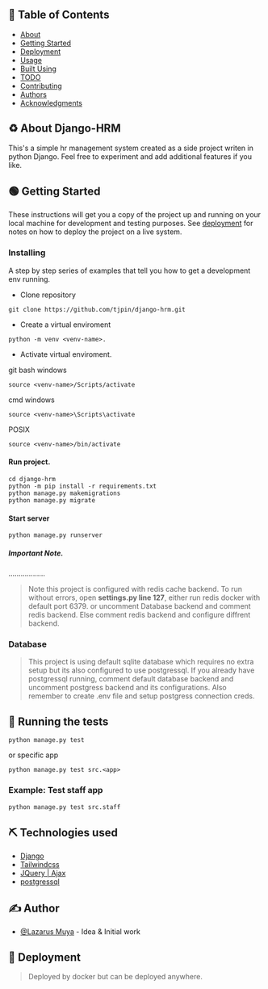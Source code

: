 ## 📝 Table of Contents

- [About](#about)
- [Getting Started](#getting_started)
- [Deployment](#deployment)
- [Usage](#usage)
- [Built Using](#built_using)
- [TODO](../TODO.md)
- [Contributing](../CONTRIBUTING.md)
- [Authors](#authors)
- [Acknowledgments](#acknowledgement)

## ♻️️ About Django-HRM
This's a simple hr management system created as a side project writen in python Django. Feel free to experiment and add additional features if you like.

## 🟢 Getting Started

These instructions will get you a copy of the project up and running on your local machine for development and testing purposes. See [deployment](#deployment) for notes on how to deploy the project on a live system.


### Installing

A step by step series of examples that tell you how to get a development env running.

+ Clone repository

```
git clone https://github.com/tjpin/django-hrm.git
```

+ Create a virtual enviroment


```
python -m venv <venv-name>.
```

+ Activate virtual enviroment.

git bash windows
```
source <venv-name>/Scripts/activate
```
cmd windows
```
source <venv-name>\Scripts\activate
```
POSIX
```
source <venv-name>/bin/activate
```
#### Run project.
```
cd django-hrm
python -m pip install -r requirements.txt
python manage.py makemigrations
python manage.py migrate
```
#### Start server
```
python manage.py runserver
```
##### Important Note.
..................
 >Note this project is configured with redis cache backend.
 >To run without errors, open <strong> settings.py line 127</strong>, either run redis docker with default port 6379.
 >or uncomment Database backend and comment redis backend.
 >Else comment redis backend and configure diffrent backend.
 
 ### Database
 >This project is using default sqlite database which requires no extra setup but its also configured to use postgressql. If you already have postgressql running, comment default database backend and uncomment postgress backend and its configurations. Also remember to create .env file and setup postgress connection creds.
 
## 🔧 Running the tests 

```
python manage.py test
```
or specific app
```
python manage.py test src.<app>
```

### Example: Test staff app
```
python manage.py test src.staff
```

## ⛏️ Technologies used
- [Django](https://docs.djangoproject.com/en/4.1/)
- [Tailwindcss](https://tailwindcss.com/docs/installation)
- [JQuery | Ajax](https://api.jquery.com/jquery.ajax/)
- [postgressql](https://www.postgresql.org/docs/) 

## ✍️ Author

- [@Lazarus Muya](https://github.com/tjpin) - Idea & Initial work

## 🚀 Deployment 

> Deployed by docker but can be deployed anywhere.



